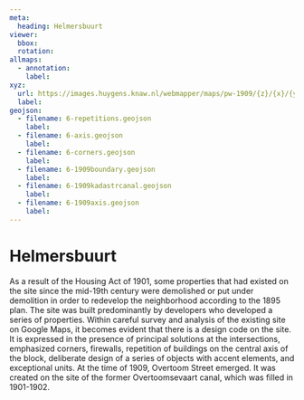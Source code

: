 ```yaml
---
meta:
  heading: Helmersbuurt
viewer:
  bbox: 
  rotation:
allmaps:
  - annotation:
    label: 
xyz: 
  url: https://images.huygens.knaw.nl/webmapper/maps/pw-1909/{z}/{x}/{y}.png
  label: 
geojson: 
  - filename: 6-repetitions.geojson
    label:
  - filename: 6-axis.geojson
    label:
  - filename: 6-corners.geojson
    label:  
  - filename: 6-1909boundary.geojson
    label: 
  - filename: 6-1909kadastrcanal.geojson
    label:
  - filename: 6-1909axis.geojson
    label:  
---
```

# Helmersbuurt
As a result of the Housing Act of 1901, some properties that had existed on the site since the mid-19th century were demolished or put under demolition in order to redevelop the neighborhood according to the 1895 plan. The site was built predominantly by developers who developed a series of properties. Within careful survey and analysis of the existing site on Google Maps, it becomes evident that there is a design code on the site. It is expressed in the presence of principal solutions at the intersections, emphasized corners, firewalls, repetition of buildings on the central axis of the block, deliberate design of a series of objects with accent elements, and exceptional units. At the time of 1909, Overtoom Street emerged. It was created on the site of the former Overtoomsevaart canal, which was filled in 1901-1902.